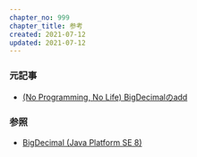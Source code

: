 ```yaml
---
chapter_no: 999
chapter_title: 参考
created: 2021-07-12
updated: 2021-07-12
---
```

### 元記事
- [(No Programming, No Life) BigDecimalのadd](https://npnl.hatenablog.jp/entry/20080120/1200844279)

### 参照
- [BigDecimal (Java Platform SE 8)](https://docs.oracle.com/javase/jp/8/docs/api/java/math/BigDecimal.html)